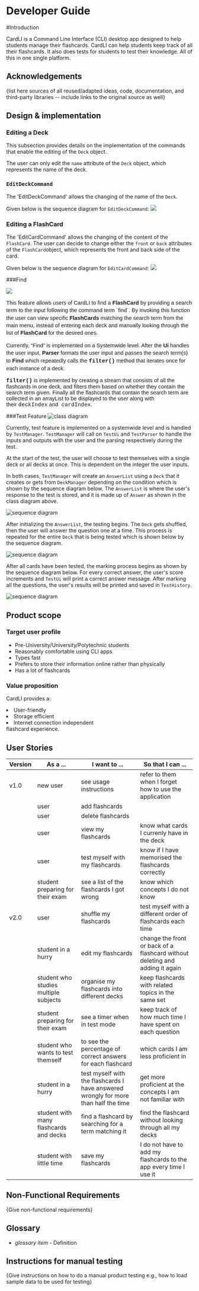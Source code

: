 # Developer Guide

#Introduction

CardLI is a Command Line Interface (CLI) desktop app designed to help students manage their flashcards. CardLI can help
students keep track of all their flashcards. It also does tests for students to test their knowledge. All of this in one
single platform.

## Acknowledgements

{list here sources of all reused/adapted ideas, code, documentation, and third-party libraries -- include links to the
original source as well}

## Design & implementation

### Editing a Deck

This subsection provides details on the implementation of the commands that enable the editing of the `Deck` object.

The user can only edit the `name` attribute of the `Deck` object, which represents the name of the deck.

### `EditDeckCommand`
The 'EditDeckCommand' allows the changing of the name of the `Deck`.

Given below is the sequence diagram for `EditDeckCommand`:
![](assets/editDeckCommandSeqDiagram.png)

### Editing a FlashCard

The 'EditCardCommand' allows the changing of the content of the `FlashCard`. The user can decide to change either the `front`
or `back` attributes of the `FlashCard`object, which represents the front and back side of the card.

Given below is the sequence diagram for `EditCardCommand`:
![](assets/editDeckCommandSeqDiagram.png)



###Find
<!DOCTYPE html>
<html>

<head>
    <meta charset="utf-8">
    <meta name="viewport" content="width=device-width, initial-scale=1.0">
    <title></title>
</head>

<body>

![](assets/Find.png)
</body>
<body>
    <p dir="ltr" style="line-height:1.38;margin-top:0pt;margin-bottom:0pt;"><span style="font-size:11pt;font-family:Arial;font-weight:400;font-style:normal;font-variant:normal;text-decoration:none;vertical-align:baseline;white-space:pre;white-space:pre-wrap;">This feature allows users of CardLI to find a&nbsp;</span><span style="font-size:11pt;font-family:Arial;font-weight:700;font-style:normal;font-variant:normal;text-decoration:none;vertical-align:baseline;white-space:pre;white-space:pre-wrap;">FlashCard</span><span style="font-size:11pt;font-family:Arial;font-weight:400;font-style:normal;font-variant:normal;text-decoration:none;vertical-align:baseline;white-space:pre;white-space:pre-wrap;">&nbsp;by providing a search term to the input following the command term `find`. By invoking this function the user can view specific&nbsp;</span><span style="font-size:11pt;font-family:Arial;font-weight:700;font-style:normal;font-variant:normal;text-decoration:none;vertical-align:baseline;white-space:pre;white-space:pre-wrap;">FlashCards</span><span style="font-size:11pt;font-family:Arial;font-weight:400;font-style:normal;font-variant:normal;text-decoration:none;vertical-align:baseline;white-space:pre;white-space:pre-wrap;">&nbsp;matching the search term from the main menu, instead of entering each deck and manually looking through the list of&nbsp;</span><span style="font-size:11pt;font-family:Arial;font-weight:700;font-style:normal;font-variant:normal;text-decoration:none;vertical-align:baseline;white-space:pre;white-space:pre-wrap;">FlashCard</span><span style="font-size:11pt;font-family:Arial;font-weight:400;font-style:normal;font-variant:normal;text-decoration:none;vertical-align:baseline;white-space:pre;white-space:pre-wrap;">&nbsp;for the desired ones.</span></p>
    <p></p>
    <p dir="ltr" style="line-height:1.38;margin-top:0pt;margin-bottom:0pt;"><span style="font-size:11pt;font-family:Arial;font-weight:400;font-style:normal;font-variant:normal;text-decoration:none;vertical-align:baseline;white-space:pre;white-space:pre-wrap;">Currently, &ldquo;Find&rdquo; is implemented on a Systemwide level. After the&nbsp;</span><span style="font-size:11pt;font-family:Arial;font-weight:700;font-style:normal;font-variant:normal;text-decoration:none;vertical-align:baseline;white-space:pre;white-space:pre-wrap;">Ui&nbsp;</span><span style="font-size:11pt;font-family:Arial;font-weight:400;font-style:normal;font-variant:normal;text-decoration:none;vertical-align:baseline;white-space:pre;white-space:pre-wrap;">handles the user input,&nbsp;</span><span style="font-size:11pt;font-family:Arial;font-weight:700;font-style:normal;font-variant:normal;text-decoration:none;vertical-align:baseline;white-space:pre;white-space:pre-wrap;">Parser&nbsp;</span><span style="font-size:11pt;font-family:Arial;font-weight:400;font-style:normal;font-variant:normal;text-decoration:none;vertical-align:baseline;white-space:pre;white-space:pre-wrap;">formats the user input and passes the search term(s) to&nbsp;</span><span style="font-size:11pt;font-family:Arial;font-weight:700;font-style:normal;font-variant:normal;text-decoration:none;vertical-align:baseline;white-space:pre;white-space:pre-wrap;">Find</span><span style="font-size:11pt;font-family:Arial;font-weight:400;font-style:normal;font-variant:normal;text-decoration:none;vertical-align:baseline;white-space:pre;white-space:pre-wrap;">&nbsp;which repeatedly calls the&nbsp;</span><span style="font-size:11pt;font-family:'Courier New';font-weight:700;font-style:normal;font-variant:normal;text-decoration:none;vertical-align:baseline;white-space:pre;white-space:pre-wrap;">filter()</span><span style="font-size:11pt;font-family:Arial;font-weight:400;font-style:normal;font-variant:normal;text-decoration:none;vertical-align:baseline;white-space:pre;white-space:pre-wrap;">&nbsp;method that iterates once for each instance of a deck.</span></p>
    <p></p>
    <p><span style="font-size:11pt;font-family:'Courier New';font-weight:700;font-style:normal;font-variant:normal;text-decoration:none;vertical-align:baseline;white-space:pre;white-space:pre-wrap;">filter()</span><span style="font-size:11pt;font-family:Arial;font-weight:400;font-style:normal;font-variant:normal;text-decoration:none;vertical-align:baseline;white-space:pre;white-space:pre-wrap;">&nbsp;is implemented by creating a stream that consists of all the flashcards in one deck, and filters them based on whether they contain the search term given. Finally all the flashcards that contain the search term are collected in an arrayList to be displayed to the user along with their&nbsp;</span><span style="font-size:11pt;font-family:'Courier New';font-weight:400;font-style:normal;font-variant:normal;text-decoration:none;vertical-align:baseline;white-space:pre;white-space:pre-wrap;">deckIndex</span><span style="font-size:11pt;font-family:Arial;font-weight:400;font-style:normal;font-variant:normal;text-decoration:none;vertical-align:baseline;white-space:pre;white-space:pre-wrap;">&nbsp;and</span><span style="font-size:11pt;font-family:'Courier New';font-weight:400;font-style:normal;font-variant:normal;text-decoration:none;vertical-align:baseline;white-space:pre;white-space:pre-wrap;">&nbsp;cardIndex</span><span style="font-size:11pt;font-family:Arial;font-weight:400;font-style:normal;font-variant:normal;text-decoration:none;vertical-align:baseline;white-space:pre;white-space:pre-wrap;">.</span></p>
</body>




###Test Feature
![class diagram](../docs/assets/testClassDiagram.png)

Currently, test feature is implemented on a systemwide level and is handled by `TestManager`.
`TestManager` will call on `TestUi` and `TestParser` to handle the inputs and outputs with the user
and the parsing respectively during the test.

At the start of the test, the user will choose to test themselves with a single deck or all decks at once.
This is dependent on the integer the user inputs.

In both cases, `TestManager` will create an `AnswerList` using a `Deck` that it creates or gets from
`DeckManager` depending on the condition which is shown by the sequence diagram below. The `AnswerList`
is where the user's response to the test is stored, and it is made up of `Answer` as shown in the class
diagram above.

![sequence diagram](../docs/assets/getTestDeckSequenceDiagram.png)

After initializing the `AnswerList`, the testing begins. The `Deck` gets shuffled, then
the user will answer the question one at a time. This process is repeated for the entire `Deck` that
is being tested which is shown below by the sequence diagram.

![sequence diagram](../docs/assets/testAllCardsShuffledSequenceDiagram.png)

After all cards have been tested, the marking process begins as shown by the sequence diagram below.
For every correct answer, the user's score increments and `TestUi` will print a correct answer message.
After marking all the questions, the user's results will be printed and saved in `TestHistory`.

![sequence diagram](../docs/assets/markTestSequenceDiagram.png)

## Product scope

### Target user profile

* Pre-University/University/Polytechnic students
* Reasonably comfortable using CLI apps
* Types fast
* Prefers to store their information online rather than physically
* Has a lot of flashcards


### Value proposition

CardLI provides a:
<li> User-friendly </li>
<li> Storage efficient</li>
<li> Internet connection independent</li>
flashcard experience.

## User Stories

|Version| As a ... | I want to ... | So that I can ...|
|--------|----------|---------------|------------------|
|v1.0|new user|see usage instructions|refer to them when I forget how to use the application|
| |user| add flashcards|
| |user| delete flashcards|
| |user| view my flashcards|know what cards I currenly have in the deck|
| |user| test myself with my flashcards|know if I have memorised the flashcards correctly|
| |student preparing for their exam|see a list of the flashcards I got wrong|know which concepts I do not know|
|v2.0|user|shuffle my flashcards|test myself with a different order of flashcards each time|
| |student in a hurry|edit my flashcards|change the front or back of a flashcard without deleting and adding it again
| |student who studies multiple subjects|organise my flashcards into different decks|keep flashcards with related topics in the same set|
| |student preparing for their exam|see a timer when in test mode|keep track of how much time I have spent on each question
| |student who wants to test themself|to see the percentage of correct answers for each flashcard|which cards I am less proficient in
| |student in a hurry|test myself with the flashcards I have answered wrongly for more than half the time|get more proficient at the concepts I am not familiar with
| |student with many flashcards and decks|find a flashcard by searching for a term matching it|find the flashcard without looking through all my decks
| |student with little time|save my flashcards|I do not have to add my flashcards to the app every time I use it

## Non-Functional Requirements

{Give non-functional requirements}

## Glossary

* *glossary item* - Definition

## Instructions for manual testing

{Give instructions on how to do a manual product testing e.g., how to load sample data to be used for testing}
